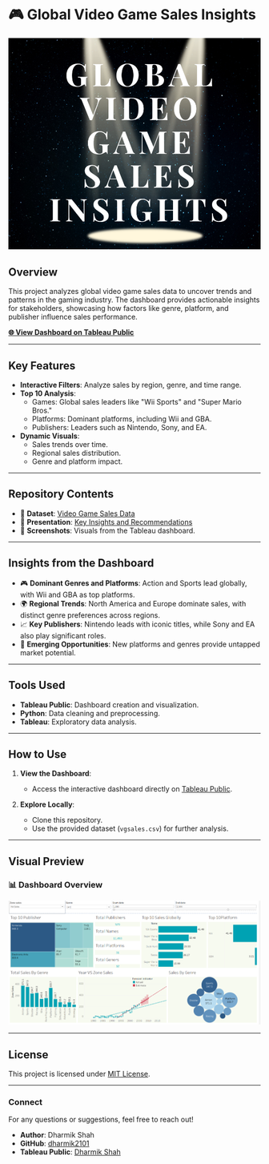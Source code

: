 # 🎮 Global Video Game Sales Insights
![Project Banner](Images/Banner.png)

## Overview
This project analyzes global video game sales data to uncover trends and patterns in the gaming industry. The dashboard provides actionable insights for stakeholders, showcasing how factors like genre, platform, and publisher influence sales performance. 

**[🌐 View Dashboard on Tableau Public](https://public.tableau.com/app/profile/dharmik.shah2873/viz/GlobalVideoGameSalesInsights/Dashboard1#2)**

---

## Key Features
- **Interactive Filters**: Analyze sales by region, genre, and time range.
- **Top 10 Analysis**:
  - Games: Global sales leaders like "Wii Sports" and "Super Mario Bros."
  - Platforms: Dominant platforms, including Wii and GBA.
  - Publishers: Leaders such as Nintendo, Sony, and EA.
- **Dynamic Visuals**:
  - Sales trends over time.
  - Regional sales distribution.
  - Genre and platform impact.

---

## Repository Contents
- 📂 **Dataset**: [Video Game Sales Data](Sales_dataset/vgsales.csv)
- 📂 **Presentation**: [Key Insights and Recommendations](Presentation/Presentation.pdf)
- 📂 **Screenshots**: Visuals from the Tableau dashboard.

---

## Insights from the Dashboard
- 🎮 **Dominant Genres and Platforms**: Action and Sports lead globally, with Wii and GBA as top platforms.
- 🌍 **Regional Trends**: North America and Europe dominate sales, with distinct genre preferences across regions.
- 📈 **Key Publishers**: Nintendo leads with iconic titles, while Sony and EA also play significant roles.
- 🚀 **Emerging Opportunities**: New platforms and genres provide untapped market potential.

---

## Tools Used
- **Tableau Public**: Dashboard creation and visualization.
- **Python**: Data cleaning and preprocessing.
- **Tableau**: Exploratory data analysis.

---

## How to Use
1. **View the Dashboard**:
   - Access the interactive dashboard directly on [Tableau Public](https://public.tableau.com/app/profile/dharmik.shah2873/viz/GlobalVideoGameSalesInsights/Dashboard1#2).

2. **Explore Locally**:
   - Clone this repository.
   - Use the provided dataset (`vgsales.csv`) for further analysis.

---

## Visual Preview
### 📊 Dashboard Overview
![Dashboard Overview](Images/Dashboard.png)

---

## License
This project is licensed under [MIT License](LICENSE).

---

### Connect
For any questions or suggestions, feel free to reach out!
- **Author**: Dharmik Shah
- **GitHub**: [dharmik2101](https://github.com/dharmik2101)
- **Tableau Public**: [Dharmik Shah]([https://public.tableau.com/app/profile/dharmik.shah2873](https://public.tableau.com/app/profile/dharmik.shah2873/viz/GlobalVideoGameSalesInsights/Dashboard1#2))

